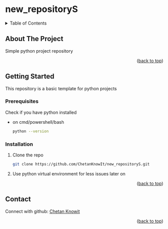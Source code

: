 # new_repositoryS

<a name="readme-top"></a>
<!-- TABLE OF CONTENTS -->
<details>
  <summary>Table of Contents</summary>
  <ol>
    <li>
      <a href="#about-the-project">About The Project</a>
      <ul>
        <li><a href="#built-with">Built With</a></li>
      </ul>
    </li>
    <li>
      <a href="#getting-started">Getting Started</a>
      <ul>
        <li><a href="#prerequisites">Prerequisites</a></li>
        <li><a href="#installation">Installation</a></li>
      </ul>
    </li>
        <li><a href="#contact">Contact</a></li>

  </ol>
</details>

<!-- ABOUT THE PROJECT -->
## About The Project
Simple python project repository
<p align="right">(<a href="#readme-top">back to top</a>)</p>

<!-- GETTING STARTED -->
## Getting Started

This repository is a basic template for python projects

### Prerequisites

Check if you have python installed
* on cmd/powershell/bash
  ```sh
  python --version
  ```

### Installation

1. Clone the repo
   ```sh
   git clone https://github.com/ChetanKnowIt/new_repositoryS.git
   ```
2. Use python virtual environment for less issues later on

<p align="right">(<a href="#readme-top">back to top</a>)</p>

<!-- CONTACT -->
## Contact

Connect with github: [Chetan Knowit](https://github.com/ChetanKnowIt)

<p align="right">(<a href="#readme-top">back to top</a>)</p>
